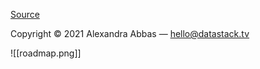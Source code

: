 [Source](https://github.com/datastacktv/data-engineer-roadmap)

Copyright © 2021 Alexandra Abbas — [hello@datastack.tv](mailto:hello@datastack.tv)

![[roadmap.png]]